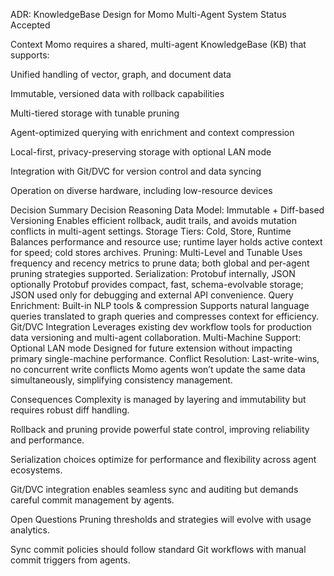 ADR: KnowledgeBase Design for Momo Multi-Agent System
Status
Accepted

Context
Momo requires a shared, multi-agent KnowledgeBase (KB) that supports:

Unified handling of vector, graph, and document data

Immutable, versioned data with rollback capabilities

Multi-tiered storage with tunable pruning

Agent-optimized querying with enrichment and context compression

Local-first, privacy-preserving storage with optional LAN mode

Integration with Git/DVC for version control and data syncing

Operation on diverse hardware, including low-resource devices

Decision Summary
Decision Reasoning
Data Model: Immutable + Diff-based Versioning Enables efficient rollback, audit trails, and avoids mutation conflicts in multi-agent settings.
Storage Tiers: Cold, Store, Runtime Balances performance and resource use; runtime layer holds active context for speed; cold stores archives.
Pruning: Multi-Level and Tunable Uses frequency and recency metrics to prune data; both global and per-agent pruning strategies supported.
Serialization: Protobuf internally, JSON optionally Protobuf provides compact, fast, schema-evolvable storage; JSON used only for debugging and external API convenience.
Query Enrichment: Built-in NLP tools & compression Supports natural language queries translated to graph queries and compresses context for efficiency.
Git/DVC Integration Leverages existing dev workflow tools for production data versioning and multi-agent collaboration.
Multi-Machine Support: Optional LAN mode Designed for future extension without impacting primary single-machine performance.
Conflict Resolution: Last-write-wins, no concurrent write conflicts Momo agents won’t update the same data simultaneously, simplifying consistency management.

Consequences
Complexity is managed by layering and immutability but requires robust diff handling.

Rollback and pruning provide powerful state control, improving reliability and performance.

Serialization choices optimize for performance and flexibility across agent ecosystems.

Git/DVC integration enables seamless sync and auditing but demands careful commit management by agents.

Open Questions
Pruning thresholds and strategies will evolve with usage analytics.

Sync commit policies should follow standard Git workflows with manual commit triggers from agents.
